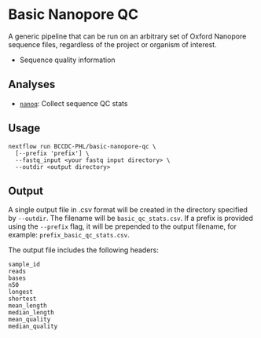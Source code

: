 # Basic Nanopore QC

A generic pipeline that can be run on an arbitrary set of Oxford Nanopore sequence files, regardless of the project or organism of interest.

* Sequence quality information

## Analyses

* [`nanoq`](https://github.com/esteinig/nanoq): Collect sequence QC stats

## Usage

```
nextflow run BCCDC-PHL/basic-nanopore-qc \
  [--prefix 'prefix'] \
  --fastq_input <your fastq input directory> \
  --outdir <output directory>
```

## Output

A single output file in .csv format will be created in the directory specified by `--outdir`. The filename will be `basic_qc_stats.csv`.
If a prefix is provided using the `--prefix` flag, it will be prepended to the output filename, for example: `prefix_basic_qc_stats.csv`.

The output file includes the following headers:

```
sample_id
reads
bases
n50
longest
shortest
mean_length
median_length
mean_quality
median_quality
```
